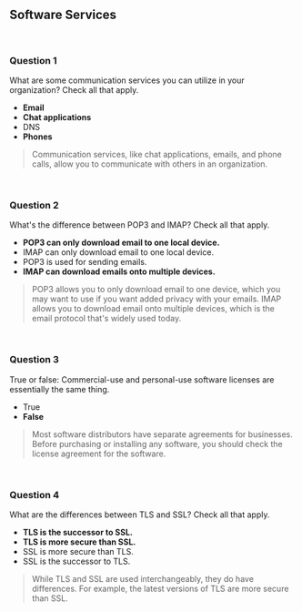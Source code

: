 ## Software Services

<br>

### Question 1

What are some communication services you can utilize in your organization? Check all that apply.

* **Email**
* **Chat applications**
* DNS
* **Phones**

> Communication services, like chat applications, emails, and phone calls, allow you to communicate with others in an organization.

<br>

### Question 2

What's the difference between POP3 and IMAP? Check all that apply.

* **POP3 can only download email to one local device.**
* IMAP can only download email to one local device.
* POP3 is used for sending emails.
* **IMAP can download emails onto multiple devices.**

> POP3 allows you to only download email to one device, which you may want to use if you want added privacy with your emails. IMAP allows you to download email onto multiple devices, which is the email protocol that's widely used today.

<br>

### Question 3

True or false: Commercial-use and personal-use software licenses are essentially the same thing.

* True
* **False**

> Most software distributors have separate agreements for businesses. Before purchasing or installing any software, you should check the license agreement for the software.

<br>

### Question 4

What are the differences between TLS and SSL? Check all that apply.

* **TLS is the successor to SSL.**
* **TLS is more secure than SSL.**
* SSL is more secure than TLS.
* SSL is the successor to TLS.

> While TLS and SSL are used interchangeably, they do have differences. For example, the latest versions of TLS are more secure than SSL.